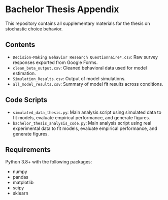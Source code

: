 # Bachelor Thesis Appendix

This repository contains all supplementary materials for the thesis on stochastic choice behavior.

## Contents

- `Decision-Making Behavior Research Questionnaire*.csv`: Raw survey responses exported from Google Forms.  
- `clean_beta_output.csv`: Cleaned behavioral data used for model estimation.  
- `Simulation_Results.csv`: Output of model simulations.  
- `all_model_results.csv`: Summary of model fit results across conditions.

## Code Scripts

- `simulated_data_thesis.py`: Main analysis script using simulated data to fit models, evaluate empirical performance, and generate figures.
- `bachelor_thesis_analysis_code.py`: Main analysis script using real experimental data to fit models, evaluate empirical performance, and generate figures.

## Requirements

Python 3.8+ with the following packages:
- numpy  
- pandas  
- matplotlib  
- scipy
- sklearn
